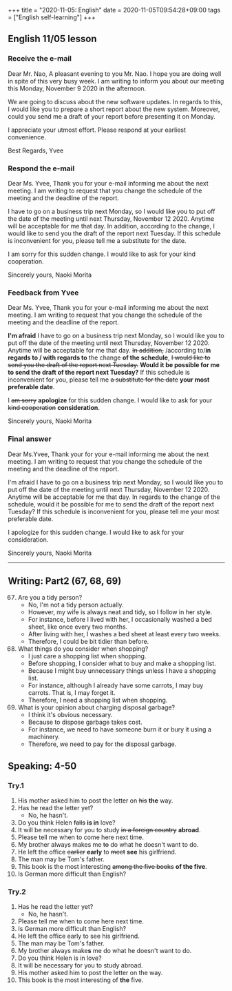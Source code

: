 +++
title =  "2020-11-05: English"
date = 2020-11-05T09:54:28+09:00
tags = ["English self-learning"]
+++

## English 11/05 lesson

### Receive the e-mail

Dear Mr. Nao, 
A pleasant evening to you Mr. Nao.
I hope you are doing well in spite of this very busy week.
I am writing to inform you about our meeting this Monday, November 9 2020 in the afternoon. 

We are going to discuss about the new software updates.
In regards to this, I would like you to prepare a short report about the new system.
Moreover, could you send me a draft of your report before presenting it on Monday.  

I appreciate your utmost effort.
Please respond at your earliest convenience. 

Best Regards, 
Yvee  

### Respond the e-mail

Dear Ms. Yvee,
Thank you for your e-mail informing me about the next meeting.
I am writing to request that you change the schedule of the meeting and the deadline of the report.

I have to go on a business trip next Monday, 
so I would like you to put off the date of the meeting until next Thursday, November 12 2020.
Anytime will be acceptable for me that day.
In addition, according to the change, I would like to send you the draft of the report next Tuesday.
If this schedule is inconvenient for you, please tell me a substitute for the date.

I am sorry for this sudden change.
I would like to ask for your kind cooperation.

Sincerely yours,
Naoki Morita

### Feedback from Yvee

Dear Ms. Yvee,
Thank you for your e-mail informing me about the next meeting.
I am writing to request that you change the schedule of the meeting and the deadline of the report.

**I'm afraid** I have to go on a business trip next Monday, 
so I would like you to put off the date of the meeting until next Thursday, November 12 2020.
Anytime will be acceptable for me that day.
~~In addition,~~ /according to/**in regards to / with regards to** the change **of the schedule**, 
~~I would like to send you the draft of the report next Tuesday.~~
**Would it be possible for me to send the draft of the report next Tuesday?**
If this schedule is inconvenient for you, 
please tell me ~~a substitute for the date~~ **your most preferable date**.

I ~~am sorry~~ **apologize** for this sudden change.
I would like to ask for your ~~kind cooperation~~ **consideration**.

Sincerely yours,
Naoki Morita

### Final answer

Dear Ms.Yvee,
Thank your for your e-mail informing me about the next meeting.
I am writing to request that you change the schedule of the meeting and the deadline of the report.

I'm afraid I have to go on a business trip next Monday,
so I would like you to put off the date of the meeting until next Thursday, November 12 2020.
Anytime will be acceptable for me that day.
In regards to the change of the schedule,
would it be possible for me to send the draft of the report next Tuesday?
If this schedule is inconvenient for you, please tell me your most preferable date.

I apologize for this sudden change.
I would like to ask for your consideration.

Sincerely yours,
Naoki Morita

- - -

## Writing: Part2 (67, 68, 69)

67. Are you a tidy person?
    - No, I'm not a tidy person actually.
    - However, my wife is always neat and tidy, so I follow in her style.
    - For instance, before I lived with her, I occasionally washed a bed sheet, like once every two months.
    - After living with her, I washes a bed sheet at least every two weeks.
    - Therefore, I could be bit tidier than before.
68. What things do you consider when shopping?
    - I just care a shopping list when shopping.
    - Before shopping, I consider what to buy and make a shopping list.
    - Because I might buy unnecessary things unless I have a shopping list.
    - For instance, although I already have some carrots, I may buy carrots. That is, I may forget it.
    - Therefore, I need a shopping list when shopping.
69. What is your opinion about charging disposal garbage?
    - I think it's obvious necessary.
    - Because to dispose garbage takes cost.
    - For instance, we need to have someone burn it or bury it using a machinery.
    - Therefore, we need to pay for the disposal garbage.

## Speaking: 4-50

### Try.1

1. His mother asked him to post the letter on ~~his~~ **the** way.
2. Has he read the letter yet?
    - No, he hasn't.
3. Do you think Helen ~~falls~~ **is in** love?
4. It will be necessary for you to study ~~in a foreign country~~ **abroad**.
5. Please tell me when to come here next time.
6. My brother always makes me ~~to~~ do what he doesn't want to do.
7. He left the office ~~earlier~~ **early** to ~~meet~~ **see** his girlfriend.
8. The man may be Tom's father.
9. This book is the most interesting ~~among the five books~~ **of the five**.
10. Is German more difficult than English?

### Try.2

1. Has he read the letter yet?
    - No, he hasn't.
2. Please tell me when to come here next time.
3. Is German more difficult than English?
4. He left the office early to see his girlfriend.
5. The man may be Tom's father.
6. My brother always make**s** me do what he doesn't want to do.
7. Do you think Helen is in love?
8. It will be necessary for you to study abroad.
9. His mother asked him to post the letter on the way.
10. This book is the most interesting of **the** five.
